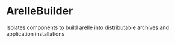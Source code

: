 # ArelleBuilder
Isolates components to build arelle into distributable archives and application installations
